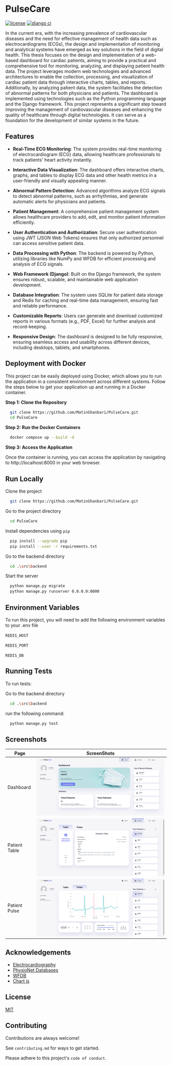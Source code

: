 
# PulseCare
[![license](https://img.shields.io/badge/License-MIT-green)](https://github.com/MatinGhanbari/PulseCare/raw/refs/heads/main/LICENSE)
[![django ci](https://github.com/MatinGhanbari/PulseCare/actions/workflows/django.yml/badge.svg)](https://github.com/MatinGhanbari/PulseCare/actions/workflows/django.yml)

In the current era, with the increasing prevalence of cardiovascular diseases and the need for effective management of health data such as electrocardiograms (ECGs), the design and implementation of monitoring and analytical systems have emerged as key solutions in the field of digital health. This thesis focuses on the design and implementation of a web-based dashboard for cardiac patients, aiming to provide a practical and comprehensive tool for monitoring, analyzing, and displaying patient health data. The project leverages modern web technologies and advanced architectures to enable the collection, processing, and visualization of cardiac patient data through interactive charts, tables, and reports. Additionally, by analyzing patient data, the system facilitates the detection of abnormal patterns for both physicians and patients. The dashboard is implemented using technologies such as the Python programming language and the Django framework. This project represents a significant step toward improving the management of cardiovascular diseases and enhancing the quality of healthcare through digital technologies. It can serve as a foundation for the development of similar systems in the future.

## Features

- **Real-Time ECG Monitoring**: The system provides real-time monitoring of electrocardiogram (ECG) data, allowing healthcare professionals to track patients' heart activity instantly.

- **Interactive Data Visualization**: The dashboard offers interactive charts, graphs, and tables to display ECG data and other health metrics in a user-friendly and visually appealing manner.

- **Abnormal Pattern Detection**: Advanced algorithms analyze ECG signals to detect abnormal patterns, such as arrhythmias, and generate automatic alerts for physicians and patients.

- **Patient Management**: A comprehensive patient management system allows healthcare providers to add, edit, and monitor patient information efficiently.

- **User Authentication and Authorization**: Secure user authentication using JWT (JSON Web Tokens) ensures that only authorized personnel can access sensitive patient data.

- **Data Processing with Python**: The backend is powered by Python, utilizing libraries like NumPy and WFDB for efficient processing and analysis of ECG signals.

- **Web Framework (Django)**: Built on the Django framework, the system ensures robust, scalable, and maintainable web application development.

- **Database Integration**: The system uses SQLite for patient data storage and Redis for caching and real-time data management, ensuring fast and reliable performance.

- **Customizable Reports**: Users can generate and download customized reports in various formats (e.g., PDF, Excel) for further analysis and record-keeping.

- **Responsive Design**: The dashboard is designed to be fully responsive, ensuring seamless access and usability across different devices, including desktops, tablets, and smartphones.
## Deployment with Docker

This project can be easily deployed using Docker, which allows you to run the application in a consistent environment across different systems. Follow the steps below to get your application up and running in a Docker container.

**Step 1: Clone the Repository**

```bash
  git clone https://github.com/MatinGhanbari/PulseCare.git
  cd PulseCare
```

**Step 2: Run the Docker Containers**

```bash
  docker compose up --build -d
```

**Step 3: Access the Application**

Once the container is running, you can access the application by navigating to http://localhost:8000 in your web browser.



    
## Run Locally

Clone the project

```bash
  git clone https://github.com/MatinGhanbari/PulseCare.git
```

Go to the project directory

```bash
  cd PulseCare
```

Install dependencies using `pip`

```bash
  pip install --upgrade pip
  pip install --user -r requirements.txt
```

Go to the backend directory

```bash
  cd .\src\backend
```

Start the server

```bash
  python manage.py migrate
  python manage.py runserver 0.0.0.0:8000
```


## Environment Variables

To run this project, you will need to add the following environment variables to your .env file

`REDIS_HOST`

`REDIS_PORT`

`REDIS_DB`


## Running Tests

To run tests:

Go to the backend directory
```bash
  cd .\src\backend
```

run the following command:

```bash
  python manage.py test
```


## Screenshots

Page | ScreenShots
--- | ---
Dashboard | ![image](https://github.com/MatinGhanbari/PulseCare/raw/refs/heads/main/assets/images/screenshots/dashboard.png)
Patient Table | ![image](https://github.com/MatinGhanbari/PulseCare/raw/refs/heads/main/assets/images/screenshots/patient-table.png)
Patient Pulse | ![image](https://github.com/MatinGhanbari/PulseCare/raw/refs/heads/main/assets/images/screenshots/patient-pulse.png)


## Acknowledgements

 - [Electrocardiography](https://en.wikipedia.org/w/index.php?title=Electrocardiography&oldid=1271573909)
 - [PhysioNet Databases](https://physionet.org/about/database/l)
 - [WFDB](https://archive.physionet.org/physiotools/wfdb.shtml)
 - [Chart js](https://www.chartjs.org/docs/latest/)
 


## License

[MIT](https://choosealicense.com/licenses/mit/)


## Contributing

Contributions are always welcome!

See `contributing.md` for ways to get started.

Please adhere to this project's `code of conduct`.

